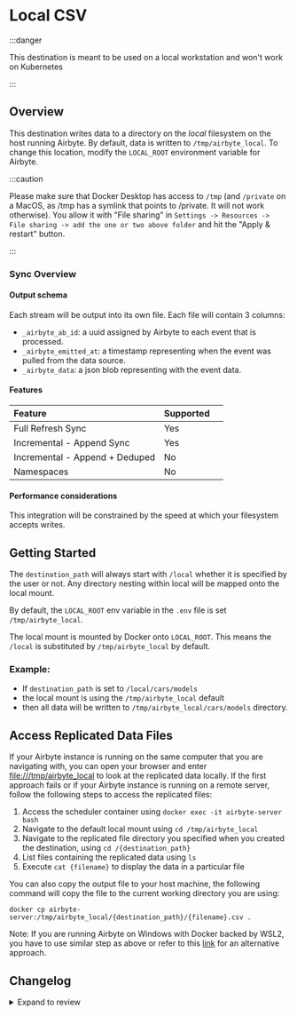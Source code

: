 # Local CSV

:::danger

This destination is meant to be used on a local workstation and won't work on Kubernetes

:::

## Overview

This destination writes data to a directory on the _local_ filesystem on the host running Airbyte. By default, data is written to `/tmp/airbyte_local`. To change this location, modify the `LOCAL_ROOT` environment variable for Airbyte.

:::caution

Please make sure that Docker Desktop has access to `/tmp` (and `/private` on a MacOS, as /tmp has a symlink that points to /private. It will not work otherwise). You allow it with "File sharing" in `Settings -> Resources -> File sharing -> add the one or two above folder` and hit the "Apply & restart" button.

:::

### Sync Overview

#### Output schema

Each stream will be output into its own file. Each file will contain 3 columns:

- `_airbyte_ab_id`: a uuid assigned by Airbyte to each event that is processed.
- `_airbyte_emitted_at`: a timestamp representing when the event was pulled from the data source.
- `_airbyte_data`: a json blob representing with the event data.

#### Features

| Feature                        | Supported |     |
| :----------------------------- | :-------- | :-- |
| Full Refresh Sync              | Yes       |     |
| Incremental - Append Sync      | Yes       |     |
| Incremental - Append + Deduped | No        |     |
| Namespaces                     | No        |     |

#### Performance considerations

This integration will be constrained by the speed at which your filesystem accepts writes.

## Getting Started

The `destination_path` will always start with `/local` whether it is specified by the user or not. Any directory nesting within local will be mapped onto the local mount.

By default, the `LOCAL_ROOT` env variable in the `.env` file is set `/tmp/airbyte_local`.

The local mount is mounted by Docker onto `LOCAL_ROOT`. This means the `/local` is substituted by `/tmp/airbyte_local` by default.

### Example:

- If `destination_path` is set to `/local/cars/models`
- the local mount is using the `/tmp/airbyte_local` default
- then all data will be written to `/tmp/airbyte_local/cars/models` directory.

## Access Replicated Data Files

If your Airbyte instance is running on the same computer that you are navigating with, you can open your browser and enter [file:///tmp/airbyte_local](file:///tmp/airbyte_local) to look at the replicated data locally. If the first approach fails or if your Airbyte instance is running on a remote server, follow the following steps to access the replicated files:

1. Access the scheduler container using `docker exec -it airbyte-server bash`
2. Navigate to the default local mount using `cd /tmp/airbyte_local`
3. Navigate to the replicated file directory you specified when you created the destination, using `cd /{destination_path}`
4. List files containing the replicated data using `ls`
5. Execute `cat {filename}` to display the data in a particular file

You can also copy the output file to your host machine, the following command will copy the file to the current working directory you are using:

```text
docker cp airbyte-server:/tmp/airbyte_local/{destination_path}/{filename}.csv .
```

Note: If you are running Airbyte on Windows with Docker backed by WSL2, you have to use similar step as above or refer to this [link](/integrations/locating-files-local-destination.md) for an alternative approach.

## Changelog

<details>
  <summary>Expand to review</summary>

| Version | Date       | Pull Request                                             | Subject                                                                         |
| :------ | :--------- | :------------------------------------------------------- | :------------------------------------------------------------------------------ |
| 1.0.2 | 2025-01-10 | [51488](https://github.com/airbytehq/airbyte/pull/51488) | Use a non root base image |
| 1.0.1 | 2024-12-18 | [49864](https://github.com/airbytehq/airbyte/pull/49864) | Use a base image: airbyte/java-connector-base:1.0.0 |
| 1.0.0 | 2022-12-20 | [17998](https://github.com/airbytehq/airbyte/pull/17998) | Breaking changes: non backwards compatible. Adds delimiter dropdown. |
| 0.2.10 | 2022-06-20 | [13932](https://github.com/airbytehq/airbyte/pull/13932) | Merging published connector changes |
| 0.2.9 | 2022-02-14 | [10256](https://github.com/airbytehq/airbyte/pull/10256) | Add ExitOnOutOfMemoryError to java connectors and bump versions |
| 0.2.8 | 2021-07-21 | [3555](https://github.com/airbytehq/airbyte/pull/3555) | Checkpointing: Partial Success in BufferedStreamConsumer (Destination) |
| 0.2.7 | 2021-06-09 | [3973](https://github.com/airbytehq/airbyte/pull/3973) | add AIRBYTE_ENTRYPOINT for kubernetes support |
| 0.2.6 | 2021-05-25 | [3290](https://github.com/airbytehq/airbyte/pull/3290) | Checkpointing: Worker use destination (instead of source) for state |
| 0.2.5 | 2021-05-10 | [3327](https://github.com/airbytehq/airbyte/pull/3327) | don't split lines on LSEP unicode characters when reading lines in destinations |
| 0.2.4 | 2021-05-10 | [3289](https://github.com/airbytehq/airbyte/pull/3289) | bump all destination versions to support outputting messages |
| 0.2.3 | 2021-03-31 | [2668](https://github.com/airbytehq/airbyte/pull/2668) | Add SupportedDestinationSyncModes to destination specs objects |
| 0.2.2 | 2021-03-19 | [2460](https://github.com/airbytehq/airbyte/pull/2460) | Destinations supports destination sync mode |
| 0.2.0 | 2021-03-09 | [2238](https://github.com/airbytehq/airbyte/pull/2238) | Upgrade all connectors (0.2.0) so protocol allows future / unknown properties |
| 0.1.8 | 2021-01-29 | [1882](https://github.com/airbytehq/airbyte/pull/1882) | Local File Destinations UX change with destination paths |
| 0.1.7 | 2021-01-20 | [1737](https://github.com/airbytehq/airbyte/pull/1737) | Rename destination tables |
| 0.1.6 | 2021-01-19 | [1708](https://github.com/airbytehq/airbyte/pull/1708) | Add metadata prefix to destination internal columns |
| 0.1.5 | 2020-12-12 | [1294](https://github.com/airbytehq/airbyte/pull/1294) | Incremental CSV destination |
| 0.1.4 | 2020-11-30 | [1038](https://github.com/airbytehq/airbyte/pull/1038) | Change jdbc sources to discover more than standard schemas |
| 0.1.3 | 2020-11-20 | [1021](https://github.com/airbytehq/airbyte/pull/1021) | Incremental Docs and Data Model Update |
| 0.1.2 | 2020-11-18 | [998](https://github.com/airbytehq/airbyte/pull/998) | Adding incremental to the data model |
| 0.1.1 | 2020-11-10 | [895](https://github.com/airbytehq/airbyte/pull/895) | bump versions: all destinations and source exchange rate |
| 0.1.0 | 2020-10-21 | [676](https://github.com/airbytehq/airbyte/pull/676) | Integrations Reorganization: Connectors |

</details>
